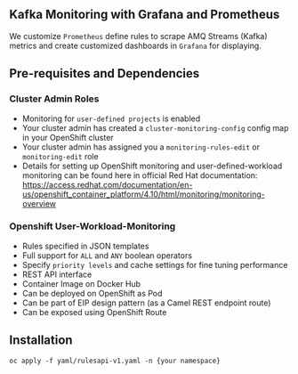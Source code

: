 ## Kafka Monitoring with Grafana and Prometheus

We customize ```Prometheus``` define rules to scrape AMQ Streams (Kafka) metrics and create customized dashboards in ```Grafana``` for displaying.

## Pre-requisites and Dependencies

### Cluster Admin Roles
- Monitoring for ```user-defined projects``` is enabled 
- Your cluster admin has created a ```cluster-monitoring-config``` config map in your OpenShift cluster
- Your cluster admin has assigned you a ```monitoring-rules-edit``` or ```monitoring-edit``` role
- Details for setting up OpenShift monitoring and user-defined-workload monitoring can be found here in official Red Hat documentation:  
https://access.redhat.com/documentation/en-us/openshift_container_platform/4.10/html/monitoring/monitoring-overview


### Openshift User-Workload-Monitoring
* Rules specified in JSON templates
* Full support for ```ALL``` and ```ANY``` boolean operators
* Specify ```priority levels``` and cache settings for fine tuning performance
* REST API interface
* Container Image on Docker Hub
* Can be deployed on OpenShift as Pod
* Can be part of EIP design pattern (as a Camel REST endpoint route)
* Can be exposed using OpenShift Route

## Installation

<div class="snippet-clipboard-content notranslate position-relative overflow-auto" data-snippet-clipboard-copy-content="oc apply -f yaml/rulesapi-v1.yaml -n {your namespace}"><pre class="notranslate"><code>oc apply -f yaml/rulesapi-v1.yaml -n {your namespace}</code></pre></div>
